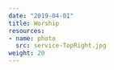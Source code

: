 ```yaml
---
date: "2019-04-01"
title: Worship
resources:
- name: photo
  src: service-TopRight.jpg
weight: 20
---
```




